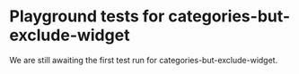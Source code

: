 # Playground tests for categories-but-exclude-widget
We are still awaiting the first test run for categories-but-exclude-widget.
